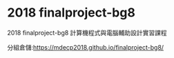 # 2018 finalproject-bg8
2018 finalproject-bg8 計算機程式與電腦輔助設計實習課程

分組倉儲:https://mdecp2018.github.io/finalproject-bg8/
